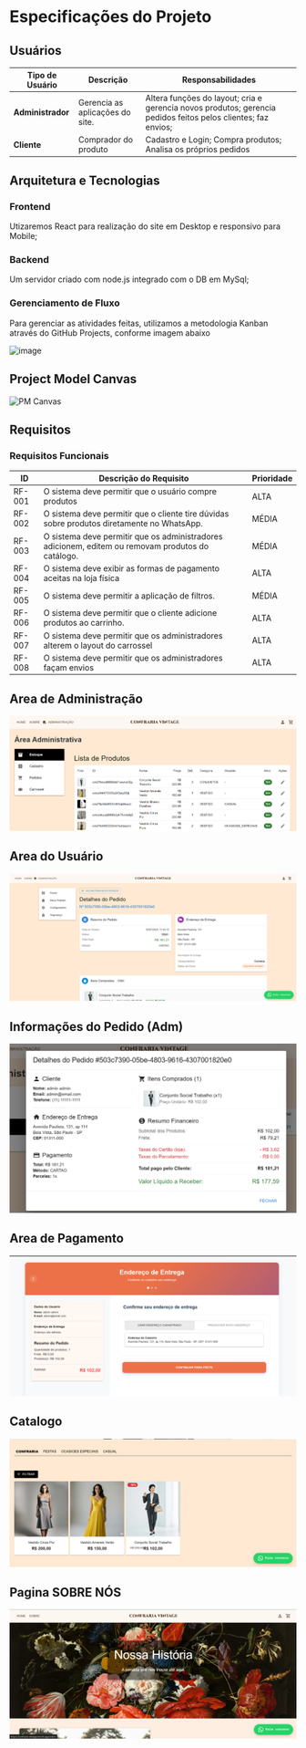 # Especificações do Projeto

## Usuários

| Tipo de Usuário   | Descrição | Responsabilidades |
|------------------|-----------|------------------|
| **Administrador** | Gerencia as aplicações do site. | Altera funções do layout; cria e gerencia novos produtos; gerencia pedidos feitos pelos clientes; faz envios; |
| **Cliente** | Comprador do produto | Cadastro e Login; Compra produtos; Analisa os próprios pedidos |


## Arquitetura e Tecnologias

### Frontend
Utizaremos React para realização do site em Desktop e responsivo para Mobile;

### Backend
Um servidor criado com node.js integrado com o DB em MySql;

### Gerenciamento de Fluxo
Para gerenciar as atividades feitas, utilizamos a metodologia Kanban através do GitHub Projects, conforme imagem abaixo

![image](https://github.com/user-attachments/assets/6d20968f-dce4-4933-b1e5-8eed44b67911)


## Project Model Canvas

![PM Canvas](https://github.com/user-attachments/assets/53d5ee88-0217-4d03-89ab-6593b2958ccf)



## Requisitos

### Requisitos Funcionais

|ID    | Descrição do Requisito  | Prioridade |
|------|-----------------------------------------|----|
|RF-001| O sistema deve permitir que o usuário compre produtos | ALTA | 
|RF-002| O sistema deve permitir que o cliente tire dúvidas sobre produtos diretamente no WhatsApp.   | MÉDIA |
|RF-003| O sistema deve permitir que os administradores adicionem, editem ou removam produtos do catálogo.  | MÉDIA |
| RF-004| O sistema deve exibir as formas de pagamento aceitas na loja física | ALTA |
| RF-005 | O sistema deve permitir a aplicação de filtros. | MÉDIA |
| RF-006 | O sistema deve permitir que o cliente adicione produtos ao carrinho. | ALTA |
| RF-007 | O sistema deve permitir que os administradores alterem o layout do carrossel | ALTA |
| RF-008 | O sistema deve permitir que os administradores façam envios | ALTA |


## Area de Administração
![alt text](img/image3.png)

## Area do Usuário
![alt text](img/image5.png)

## Informações do Pedido (Adm)
![alt text](img/image4.png)

## Area de Pagamento 
![alt text](img/image6.png)

## Catalogo
![alt text](img/image7.png)

## Pagina SOBRE NÓS
![alt text](img/image2.png)